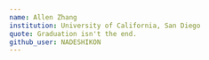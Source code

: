 ```yaml
---
name: Allen Zhang
institution: University of California, San Diego
quote: Graduation isn't the end.
github_user: NADESHIKON
---
```

